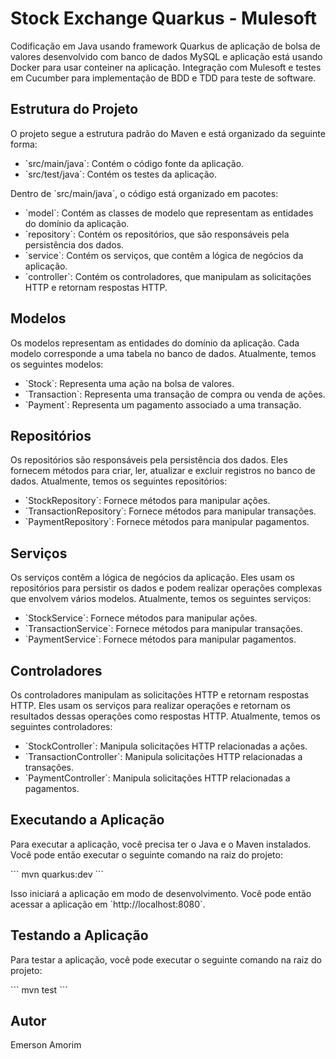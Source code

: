 # Stock Exchange Quarkus - Mulesoft
Codificação em Java usando framework Quarkus de aplicação de bolsa de valores desenvolvido com banco de dados MySQL e aplicação está usando Docker para usar conteiner na aplicação.
Integração com Mulesoft e testes em Cucumber para implementação de BDD e TDD para teste de software.

## Estrutura do Projeto

O projeto segue a estrutura padrão do Maven e está organizado da seguinte forma:

- \`src/main/java\`: Contém o código fonte da aplicação.
- \`src/test/java\`: Contém os testes da aplicação.

Dentro de \`src/main/java\`, o código está organizado em pacotes:

- \`model\`: Contém as classes de modelo que representam as entidades do domínio da aplicação.
- \`repository\`: Contém os repositórios, que são responsáveis pela persistência dos dados.
- \`service\`: Contém os serviços, que contêm a lógica de negócios da aplicação.
- \`controller\`: Contém os controladores, que manipulam as solicitações HTTP e retornam respostas HTTP.

## Modelos

Os modelos representam as entidades do domínio da aplicação. Cada modelo corresponde a uma tabela no banco de dados. Atualmente, temos os seguintes modelos:

- \`Stock\`: Representa uma ação na bolsa de valores.
- \`Transaction\`: Representa uma transação de compra ou venda de ações.
- \`Payment\`: Representa um pagamento associado a uma transação.

## Repositórios

Os repositórios são responsáveis pela persistência dos dados. Eles fornecem métodos para criar, ler, atualizar e excluir registros no banco de dados. Atualmente, temos os seguintes repositórios:

- \`StockRepository\`: Fornece métodos para manipular ações.
- \`TransactionRepository\`: Fornece métodos para manipular transações.
- \`PaymentRepository\`: Fornece métodos para manipular pagamentos.

## Serviços

Os serviços contêm a lógica de negócios da aplicação. Eles usam os repositórios para persistir os dados e podem realizar operações complexas que envolvem vários modelos. Atualmente, temos os seguintes serviços:

- \`StockService\`: Fornece métodos para manipular ações.
- \`TransactionService\`: Fornece métodos para manipular transações.
- \`PaymentService\`: Fornece métodos para manipular pagamentos.

## Controladores

Os controladores manipulam as solicitações HTTP e retornam respostas HTTP. Eles usam os serviços para realizar operações e retornam os resultados dessas operações como respostas HTTP. Atualmente, temos os seguintes controladores:

- \`StockController\`: Manipula solicitações HTTP relacionadas a ações.
- \`TransactionController\`: Manipula solicitações HTTP relacionadas a transações.
- \`PaymentController\`: Manipula solicitações HTTP relacionadas a pagamentos.

## Executando a Aplicação

Para executar a aplicação, você precisa ter o Java e o Maven instalados. Você pode então executar o seguinte comando na raiz do projeto:

\`\`\`
mvn quarkus:dev
\`\`\`

Isso iniciará a aplicação em modo de desenvolvimento. Você pode então acessar a aplicação em \`http://localhost:8080\`.

## Testando a Aplicação

Para testar a aplicação, você pode executar o seguinte comando na raiz do projeto:

\`\`\`
mvn test
\`\`\`

## Autor
Emerson Amorim

